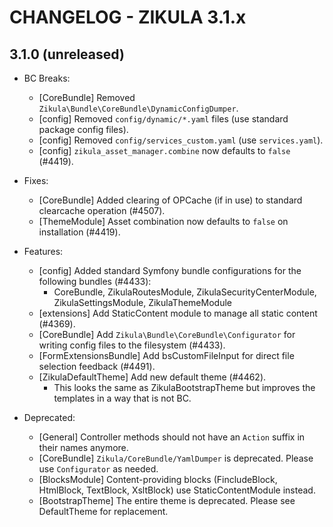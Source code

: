# CHANGELOG - ZIKULA 3.1.x

## 3.1.0 (unreleased)

- BC Breaks:
  - [CoreBundle] Removed `Zikula\Bundle\CoreBundle\DynamicConfigDumper`.
  - [config] Removed `config/dynamic/*.yaml` files (use standard package config files).
  - [config] Removed `config/services_custom.yaml` (use `services.yaml`).
  - [config] `zikula_asset_manager.combine` now defaults to `false` (#4419).

- Fixes:
  - [CoreBundle] Added clearing of OPCache (if in use) to standard clearcache operation (#4507).
  - [ThemeModule] Asset combination now defaults to `false` on installation (#4419).

- Features:
  - [config] Added standard Symfony bundle configurations for the following bundles (#4433):
    - CoreBundle, ZikulaRoutesModule, ZikulaSecurityCenterModule, ZikulaSettingsModule, ZikulaThemeModule
  - [extensions] Add StaticContent module to manage all static content (#4369).
  - [CoreBundle] Add `Zikula\Bundle\CoreBundle\Configurator` for writing config files to the filesystem (#4433).
  - [FormExtensionsBundle] Add bsCustomFileInput for direct file selection feedback (#4491).
  - [ZikulaDefaultTheme] Add new default theme (#4462).
    - This looks the same as ZikulaBootstrapTheme but improves the templates in a way that is not BC.

- Deprecated:
  - [General] Controller methods should not have an `Action` suffix in their names anymore.
  - [CoreBundle] `Zikula/CoreBundle/YamlDumper` is deprecated. Please use `Configurator` as needed.
  - [BlocksModule] Content-providing blocks (FincludeBlock, HtmlBlock, TextBlock, XsltBlock) use StaticContentModule instead.
  - [BootstrapTheme] The entire theme is deprecated. Please see DefaultTheme for replacement.
